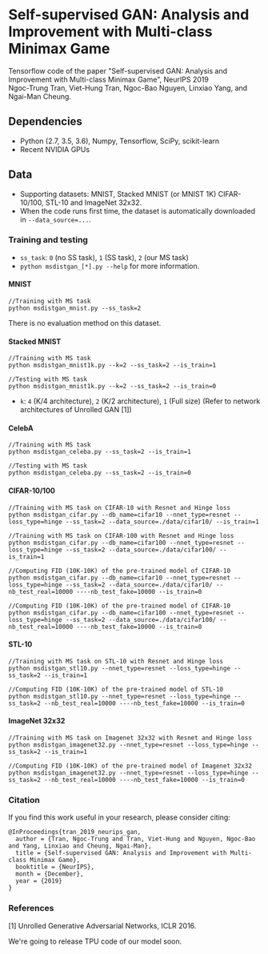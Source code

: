 # Self-supervised GAN: Analysis and Improvement with Multi-class Minimax Game

Tensorflow code of the paper "Self-supervised GAN: Analysis and Improvement with Multi-class Minimax Game", NeurIPS 2019<br>
Ngoc-Trung Tran, Viet-Hung Tran, Ngoc-Bao Nguyen, Linxiao Yang, and Ngai-Man Cheung.

## Dependencies
* Python (2.7, 3.5, 3.6), Numpy, Tensorflow, SciPy, scikit-learn
* Recent NVIDIA GPUs

## Data
* Supporting datasets: MNIST, Stacked MNIST (or MNIST 1K) CIFAR-10/100, STL-10 and ImageNet 32x32.
* When the code runs first time, the dataset is automatically downloaded in `--data_source=...`.

### Training and testing

* `ss_task`: `0` (no SS task), `1` (SS task), `2` (our MS task)
* `python msdistgan_[*].py --help` for more information.

#### MNIST

```
//Training with MS task
python msdistgan_mnist.py --ss_task=2
```
There is no evaluation method on this dataset.

#### Stacked MNIST

```
//Training with MS task
python msdistgan_mnist1k.py --k=2 --ss_task=2 --is_train=1
```

```
//Testing with MS task
python msdistgan_mnist1k.py --k=2 --ss_task=2 --is_train=0
```

* `k`: `4` (K/4 architecture), `2` (K/2 architecture), `1` (Full size) (Refer to network architectures of Unrolled GAN [1])

#### CelebA

```
//Training with MS task
python msdistgan_celeba.py --ss_task=2 --is_train=1
```

```
//Testing with MS task
python msdistgan_celeba.py --ss_task=2 --is_train=0
```

#### CIFAR-10/100

```
//Training with MS task on CIFAR-10 with Resnet and Hinge loss
python msdistgan_cifar.py --db_name=cifar10 --nnet_type=resnet --loss_type=hinge --ss_task=2 --data_source=./data/cifar10/ --is_train=1

//Training with MS task on CIFAR-100 with Resnet and Hinge loss
python msdistgan_cifar.py --db_name=cifar100 --nnet_type=resnet --loss_type=hinge --ss_task=2 --data_source=./data/cifar100/ --is_train=1
```

```
//Computing FID (10K-10K) of the pre-trained model of CIFAR-10
python msdistgan_cifar.py --db_name=cifar10 --nnet_type=resnet --loss_type=hinge --ss_task=2 --data_source=./data/cifar10/ --nb_test_real=10000 ----nb_test_fake=10000 --is_train=0

//Computing FID (10K-10K) of the pre-trained model of CIFAR-10
python msdistgan_cifar.py --db_name=cifar100 --nnet_type=resnet --loss_type=hinge --ss_task=2 --data_source=./data/cifar100/ --nb_test_real=10000 ----nb_test_fake=10000 --is_train=0
```

#### STL-10
```
//Training with MS task on STL-10 with Resnet and Hinge loss
python msdistgan_stl10.py --nnet_type=resnet --loss_type=hinge --ss_task=2 --is_train=1
```

```
//Computing FID (10K-10K) of the pre-trained model of STL-10
python msdistgan_stl10.py --nnet_type=resnet --loss_type=hinge --ss_task=2 --nb_test_real=10000 ----nb_test_fake=10000 --is_train=0
```

#### ImageNet 32x32

```
//Training with MS task on Imagenet 32x32 with Resnet and Hinge loss
python msdistgan_imagenet32.py --nnet_type=resnet --loss_type=hinge --ss_task=2 --is_train=1
```

```
//Computing FID (10K-10K) of the pre-trained model of Imagenet 32x32
python msdistgan_imagenet32.py --nnet_type=resnet --loss_type=hinge --ss_task=2 --nb_test_real=10000 ----nb_test_fake=10000 --is_train=0
```

### Citation

If you find this work useful in your research, please consider citing:

```
@InProceedings{tran_2019_neurips_gan,
  author = {Tran, Ngoc-Trung and Tran, Viet-Hung and Nguyen, Ngoc-Bao and Yang, Linxiao and Cheung, Ngai-Man},
  title = {Self-supervised GAN: Analysis and Improvement with Multi-class Minimax Game},
  booktitle = {NeurIPS},
  month = {December},
  year = {2019}
}
```

### References

[1] Unrolled Generative Adversarial Networks, ICLR 2016.

We're going to release TPU code of our model soon.

